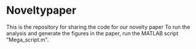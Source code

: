 # Noveltypaper
This is the repository for sharing the code for our novelty paper
To run the analysis and generate the figures in the paper, run the MATLAB script "Mega_script.m".
